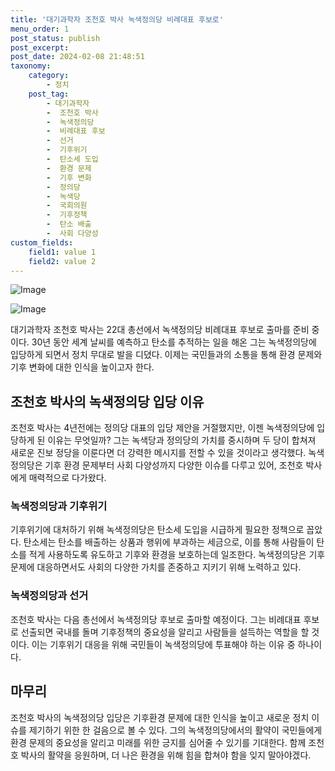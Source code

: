 ```yaml
---
title: '대기과학자 조천호 박사 녹색정의당 비례대표 후보로'
menu_order: 1
post_status: publish
post_excerpt: 
post_date: 2024-02-08 21:48:51
taxonomy:
    category:
        - 정치
    post_tag:
        - 대기과학자
        -  조천호 박사
        -  녹색정의당
        -  비례대표 후보
        -  선거
        -  기후위기
        -  탄소세 도입
        -  환경 문제
        -  기후 변화
        -  정의당
        -  녹색당
        -  국회의원
        -  기후정책
        -  탄소 배출
        -  사회 다양성
custom_fields:
    field1: value 1
    field2: value 2
---
```


![Image](https://imgnews.pstatic.net/image/308/2024/02/08/0000034263_001_20240208174801333.jpg?type=w647)

![Image](https://imgnews.pstatic.net/image/308/2024/02/08/0000034263_002_20240208174801385.jpg?type=w647)

대기과학자 조천호 박사는 22대 총선에서 녹색정의당 비례대표 후보로 출마를 준비 중이다. 30년 동안 세계 날씨를 예측하고 탄소를 추적하는 일을 해온 그는 녹색정의당에 입당하게 되면서 정치 무대로 발을 디뎠다. 이제는 국민들과의 소통을 통해 환경 문제와 기후 변화에 대한 인식을 높이고자 한다. 
## 조천호 박사의 녹색정의당 입당 이유
조천호 박사는 4년전에는 정의당 대표의 입당 제안을 거절했지만, 이젠 녹색정의당에 입당하게 된 이유는 무엇일까? 그는 녹색당과 정의당의 가치를 중시하며 두 당이 합쳐져 새로운 진보 정당을 이룬다면 더 강력한 메시지를 전할 수 있을 것이라고 생각했다. 녹색정의당은 기후 환경 문제부터 사회 다양성까지 다양한 이슈를 다루고 있어, 조천호 박사에게 매력적으로 다가왔다. 
### 녹색정의당과 기후위기
기후위기에 대처하기 위해 녹색정의당은 탄소세 도입을 시급하게 필요한 정책으로 꼽았다. 탄소세는 탄소를 배출하는 상품과 행위에 부과하는 세금으로, 이를 통해 사람들이 탄소를 적게 사용하도록 유도하고 기후와 환경을 보호하는데 일조한다. 녹색정의당은 기후문제에 대응하면서도 사회의 다양한 가치를 존중하고 지키기 위해 노력하고 있다. 
### 녹색정의당과 선거
조천호 박사는 다음 총선에서 녹색정의당 후보로 출마할 예정이다. 그는 비례대표 후보로 선출되면 국내를 돌며 기후정책의 중요성을 알리고 사람들을 설득하는 역할을 할 것이다. 이는 기후위기 대응을 위해 국민들이 녹색정의당에 투표해야 하는 이유 중 하나이다. 
## 마무리
조천호 박사의 녹색정의당 입당은 기후환경 문제에 대한 인식을 높이고 새로운 정치 이슈를 제기하기 위한 한 걸음으로 볼 수 있다. 그의 녹색정의당에서의 활약이 국민들에게 환경 문제의 중요성을 알리고 미래를 위한 긍지를 심어줄 수 있기를 기대한다. 함께 조천호 박사의 활약을 응원하며, 더 나은 환경을 위해 힘을 합쳐야 함을 잊지 말아야겠다.

